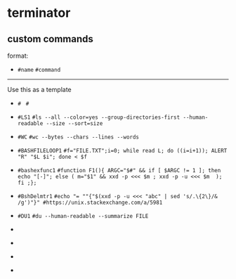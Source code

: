 # terminator
## custom commands

format: 
- `#name`  `#command`
***


Use this as a template
- `# ` `# `



- `#LS1` `#ls --all --color=yes --group-directories-first --human-readable --size --sort=size`
-  `#WC` `#wc --bytes --chars --lines --words`
- `#BASHFILELOOP1` `#f="FILE.TXT";i=0; while read L; do ((i=i+1)); ALERT "R" "$L $i"; done < $f`

- `#bashexfunc1` `#function F1(){ ARGC="$#" && if [ $ARGC != 1 ]; then echo "[-]"; else ( m="$1" && xxd -p <<< $m ; xxd -p -u <<< $m  ); fi ;};`

- `#BshDelmtr1` `#echo "= ""{"$(xxd -p -u <<< "abc" | sed 's/.\{2\}/& /g')"}" #https://unix.stackexchange.com/a/5981`
- `#DU1` `#du --human-readable --summarize FILE`
- `` ``
- `` ``
- `` ``
- `` ``



